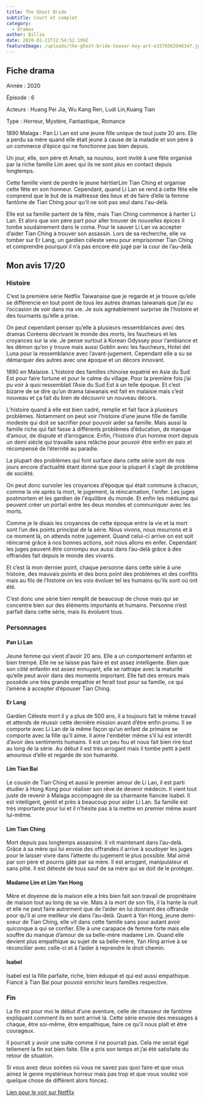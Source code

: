 ```yaml
---
title: The Ghost Bride
subtitle: Court et complet
category:
  - Dramas
author: Billie
date: 2020-02-21T12:54:52.199Z
featureImage: /uploads/the-ghost-bride-teaser-key-art-e1578562946347.jpg
---
```

## Fiche drama

Année : 2020

Épisode : 6

Acteurs : Huang Pei Jia, Wu Kang Ren, Ludi Lin,Kuang Tian

Type : Horreur, Mystère, Fantastique, Romance

1890 Malaga : Pan Li Lan est une jeune fille unique de tout juste 20 ans. Elle a perdu sa mère quand elle était jeune à cause de la maladie et son père à un commerce d’épice qui ne fonctionne pas bien depuis.

Un jour, elle, son père et Amah, sa nounou, sont invité à une fête organisé par la riche famille Lim avec qui ils ne sont plus en contact depuis longtemps.

Cette famille vient de perdre le jeune héritierLim Tian Ching et organise cette fête en son honneur. Cependant, quand Li Lan se rend à cette fête elle comprend que le but de la maîtresse des lieux et de faire d’elle la femme fantôme de Tian Ching pour qu’il ne soit pas seul dans l'au-delà.

Elle est sa famille partent de la fête, mais Tian Ching commence à hanter Li Lan. Et alors que son père part pour aller trouver de nouvelles épices il tombe soudainement dans le coma. Pour le sauver Li Lan va accepter d’aider Tian Ching à trouver son assassin. Lors de sa recherche, elle va tomber sur Er Lang, un gardien céleste venu pour emprisonner Tian Ching et comprendre pourquoi il n’a pas encore été jugé par la cour de l’au-delà.

## Mon avis 17/20

### Histoire

C’est la première série Netflix Taiwanaise que je regarde et je trouve qu’elle se différencie en tout point de tous les autres dramas taiwanais que j’ai eu l’occasion de voir dans ma vie. Je suis agréablement surprise de l’histoire et des tournants qu’elle a prise.

On peut cependant penser qu’elle à plusieurs ressemblances avec des dramas Coréens décrivant le monde des morts, les faucheurs et les croyances sur la vie. Je pense surtout à Korean Odyssey pour l’ambiance et les démon qu’on y trouve mais aussi Goblin avec les faucheurs, Hotel del Luna pour la ressemblance avec l’avant-jugement. Cependant elle a su se démarquer des autres avec une époque et un décors innovant.

1890 en Malaisie. L’histoire des familles chinoise expatrié en Asie du Sud Est pour faire fortune et pour le calme du village. Pour la première fois j’ai pu voir à quoi ressemblait l’Asie du Sud Est à un telle époque. Et c’est bizarre de se dire qu’un drama taiwanais est fait en malaisie mais c’est nouveau et ça fait du bien de découvrir un nouveau décors.

L’histoire quand à elle est bien cadré, remplie et fait face à plusieurs problèmes. Notamment on peut voir l’histoire d’une jeune fille de famille modeste qui doit se sacrifier pour pouvoir aider sa famille. Mais aussi la famille riche qui fait fasse à différents problèmes d’éducation, de manque d’amour, de dispute et d’arrogance. Enfin, l’histoire d’un homme mort depuis un demi siècle qui travaille sans relâche pour pouvoir être enfin en paix et récompensé de l’éternité au paradie.

La plupart des problèmes qui font surface dans cette série sont de nos jours encore d’actualité étant donné que pour la plupart il s’agit de problème de société.

On peut donc survoler les croyances d’époque qui était commune à chacun, comme la vie après la mort, le jugement, la réincarnation, l'enfer. Les juges postmortem et les gardien de l'équilibre du monde. Et enfin les médiums qui peuvent créer un portail entre les deux mondes et communiquer avec les morts.

Comme je le disais les croyances de cette époque entre la vie et la mort sont l’un des points principal de la série. Nous vivons, nous mourrons et à ce moment là, on attends notre jugement. Quand celui-ci arrive on est soit réincarné grâce à nos bonnes actions, soit nous allons en enfer. Cependant les juges peuvent être corrompu eux aussi dans l’au-delà grâce à des offrandes fait depuis le monde des vivants.

Et c’est là mon dernier point, chaque personne dans cette série à une histoire, des mauvais points et des bons point des problèmes et des conflits mais au fils de l’histoire on les vois évoluer tel les humains qu’ils sont où ont été.

C’est donc une série bien remplit de beaucoup de chose mais qui se concentre bien sur des éléments importants et humains. Personne n’est parfait dans cette série, mais ils évoluent tous.

### Personnages

#### Pan Li Lan

Jeune femme qui vient d’avoir 20 ans. Elle a un comportement enfantin et bien trempé. Elle ne se laisse pas faire et est assez intelligente. Bien que son côté enfantin est assez ennuyant, elle se rattrape avec la maturité qu’elle peut avoir dans des moments important. Elle fait des erreurs mais possède une très grande empathie et ferait tout pour sa famille, ce qui l’amène à accepter d’épouser Tian Ching.

#### Er Lang

Gardien Céleste mort il y a plus de 500 ans, il a toujours fait le même travail et attends de réussir cette dernière mission avant d’être enfin promu. Il se comporte avec Li Lan de la même façon qu’un enfant de primaire se comporte avec la fille qu’il aime. Il aime l'embêter même s’il lui est interdit d’avoir des sentiments humains. Il est un peu fou et nous fait bien rire tout au long de la série. Au début il est très arrogant mais il tombe petit à petit amoureux d’elle et regarde de son humanité.

#### Lim Tian Bai

Le cousin de Tian Ching et aussi le premier amour de Li Lan, il est parti étudier à Hong Kong pour réaliser son rêve de devenir médecin. Il vient tout juste de revenir à Malaga accompagné de sa charmante fiancée Isabel. Il est intelligent, gentil et près à beaucoup pour aider Li Lan. Sa famille est très importante pour lui et il n’hésite pas à la mettre en premier même avant lui-même.

#### Lim Tian Ching

Mort depuis pas longtemps assassiné. Il vit maintenant dans l’au-delà. Grâce à sa mère qui lui envoie des offrandes il arrive à soudoyer les juges pour le laisser vivre dans l’attente du jugement le plus possible. Mal aimé par son père et pourris gâté par sa mère. Il est arrogant, manipulateur et sans pitié. Il est détesté de tous sauf de sa mère qui se doit de le protéger.

#### Madame Lim et Lim Yan Hong

Mère et doyenne de la maison elle a très bien fait son travail de propriétaire de maison tout au long de sa vie. Mais à la mort de son fils, il la hante la nuit et elle ne peut faire autrement que de l’aider en lui donnant des offrande pour qu’il ai une meilleur vie dans l’au-delà. Quant à Yan Hong, jeune demi-soeur de Tian Ching, elle vit dans cette famille sans pour autant avoir quiconque à qui se confier. Elle à une carapace de femme forte mais elle souffre du manque d’amour de sa belle-mère madame Lim. Quand elle devient plus empathique au sujet de sa belle-mère, Yan Hing arrive à se réconcilier avec celle-ci et à l’aider à reprendre le droit chemin.

#### Isabel

Isabel est la fille parfaite, riche, bien éduqué et qui est aussi empathique. Fiancé à Tian Bai pour pouvoir enrichir leurs familles respective.

### Fin

La fin est pour moi le début d’une aventure, celle de chasseur de fantôme expliquant comment ils en sont arrivé là. Cette série envoie des messages à chaque, être soi-même, être empathique, faire ce qu’il nous plaît et être courageux.

Il pourrait y avoir une suite comme il ne pourrait pas. Cela me serait égal tellement la fin est bien faite. Elle a pris son temps et j’ai été satisfaite du retour de situation.

Si vous avez deux soirées où vous ne savez pas quoi faire et que vous aimez le genre mystérieux horreur mais pas trop et que vous voulez voir quelque chose de différent alors foncez.

[Lien pour le voir sur Netflix](https://www.netflix.com/watch/80240978?trackId=13752289&tctx=0%2C0%2C2d68279e4c500e66bb6be3cdf64f034c2ea5ecd4%3Ac13511eb27aa9776e3c52c7482db4e6cf3a81f59%2C%2C)
